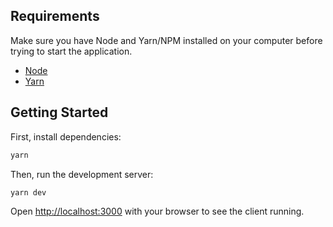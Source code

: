 
## Requirements

Make sure you have Node and Yarn/NPM installed on your computer before trying to start the application.

- [Node](https://nodejs.org/en/)
- [Yarn](https://yarnpkg.com/)

## Getting Started

First, install dependencies:

```bash
yarn
```

Then, run the development server:

```bash
yarn dev
```

Open [http://localhost:3000](http://localhost:3000) with your browser to see the client running.

